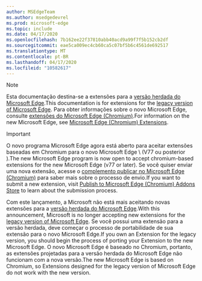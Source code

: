 ```yaml
---
author: MSEdgeTeam
ms.author: msedgedevrel
ms.prod: microsoft-edge
ms.topic: include
ms.date: 04/17/2020
ms.openlocfilehash: 7b162ee22f37810abb40acd9a99f7f5b152cb2df
ms.sourcegitcommit: eae5ca009ec4cb60ca5c07bf5b6c4561de692517
ms.translationtype: MT
ms.contentlocale: pt-BR
ms.lasthandoff: 04/17/2020
ms.locfileid: "10582617"
---
```

> [!NOTE]
> <span data-ttu-id="7e6e3-101">Esta documentação destina-se a extensões para a [versão herdada do Microsoft Edge][MicrosoftSupportEdgeLegacy].</span><span class="sxs-lookup"><span data-stu-id="7e6e3-101">This documentation is for extensions for the [legacy version of Microsoft Edge][MicrosoftSupportEdgeLegacy].</span></span> <span data-ttu-id="7e6e3-102">Para obter informações sobre o novo Microsoft Edge, consulte [extensões do Microsoft Edge (Chromium)][MicrosoftEdgeExtensionsChromiumIndex].</span><span class="sxs-lookup"><span data-stu-id="7e6e3-102">For information on the new Microsoft Edge, see [Microsoft Edge (Chromium) Extensions][MicrosoftEdgeExtensionsChromiumIndex].</span></span>

> [!IMPORTANT]
> <span data-ttu-id="7e6e3-103">O novo programa Microsoft Edge agora está aberto para aceitar extensões baseadas em Chromium para o novo Microsoft Edge \ (V77 ou posterior \).</span><span class="sxs-lookup"><span data-stu-id="7e6e3-103">The new Microsoft Edge program is now open to accept chromium-based extensions for the new Microsoft Edge \(v77 or later\).</span></span> <span data-ttu-id="7e6e3-104">Se você quiser enviar uma nova extensão, acesse o [complemento publicar no Microsoft Edge (Chromium)][ExtensionsChromiumPublish] para saber mais sobre o processo de envio.</span><span class="sxs-lookup"><span data-stu-id="7e6e3-104">If you want to submit a new extension, visit [Publish to Microsoft Edge (Chromium) Addons Store][ExtensionsChromiumPublish] to learn about the submission process.</span></span>  
> 
> <span data-ttu-id="7e6e3-105">Com este lançamento, a Microsoft não está mais aceitando novas extensões para a [versão herdada do Microsoft Edge][MicrosoftSupportEdgeLegacy].</span><span class="sxs-lookup"><span data-stu-id="7e6e3-105">With this announcement, Microsoft is no longer accepting new extensions for the [legacy version of Microsoft Edge][MicrosoftSupportEdgeLegacy].</span></span> <span data-ttu-id="7e6e3-106">Se você possui uma extensão para a versão herdada, deve começar o processo de portabilidade de sua extensão para o novo Microsoft Edge.</span><span class="sxs-lookup"><span data-stu-id="7e6e3-106">If you own an Extension for the legacy version, you should begin the process of porting your Extension to the new Microsoft Edge.</span></span>  <span data-ttu-id="7e6e3-107">O novo Microsoft Edge é baseado no Chromium, portanto, as extensões projetadas para a versão herdada do Microsoft Edge não funcionam com a nova versão.</span><span class="sxs-lookup"><span data-stu-id="7e6e3-107">The new Microsoft Edge is based on Chromium, so Extensions designed for the legacy version of Microsoft Edge do not work with the new version.</span></span>  
> 

<!-- image links -->  

<!-- links -->  

[MicrosoftEdgeExtensionsChromiumIndex]: /microsoft-edge/extensions-chromium/index "Extensões Microsoft Edge (Chromium)"
[ExtensionsChromiumPublish]: /microsoft-edge/extensions-chromium/publish/publish-extension "Publicar uma extensão"  

[MicrosoftSupportEdgeLegacy]: https://support.microsoft.com/help/4533505/what-is-microsoft-edge-legacy "O que é o Microsoft Edge herdado? | Suporte da Microsoft"  

